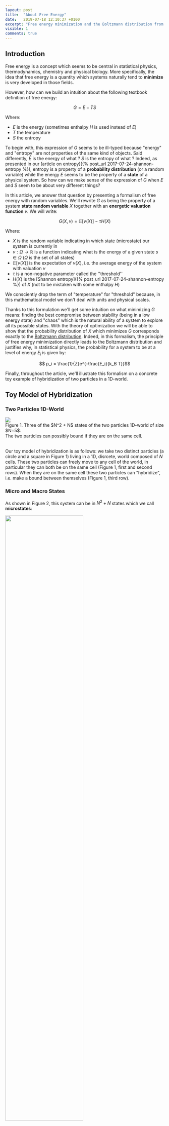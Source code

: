 ```yaml
---
layout: post
title:  "About Free Energy"
date:   2019-07-18 12:10:37 +0100
excerpt: "Free energy minimization and the Boltzmann distribution from a mathematical perspective."
visible: 1
comments: true
---
```


## Introduction

Free energy is a concept which seems to be central in statistical physics, thermodynamics, chemistry and physical biology. More specifically, the idea that free energy is a quantity which systems naturally tend to **minimize** is very developed in those fields.

However, how can we build an intuition about the following textbook definition of free energy:

$$ G = E - T S $$

Where:
- $E$ is the energy (sometimes enthalpy $H$ is used instead of $E$)
- $T$ the temperature    
- $S$ the entropy

To begin with, this expression of $G$ seems to be ill-typed because "energy" and "entropy" are not properties of the same kind of objects. Said differently, $E$ is the energy of what ? $S$ is the entropy of what ? Indeed, as presented in our [article on entropy]({% post_url 2017-07-24-shannon-entropy %}), entropy is a property of a **probability distribution** (or a random variable) while the energy $E$ seems to be the property of a **state** of a physical system. So how can we make sense of the expression of $G$ when $E$ and $S$ seem to be about very different things?

In this article, we answer that question by presenting a formalism of free energy with random variables. We'll rewrite $G$ as being the property of a system **state random variable** $X$ together with an **energetic valuation function** $v$. We will write:

$$ G(X,v) = \mathbb{E}[v(X)] - \tau H(X)$$

Where: 
- $X$ is the random variable indicating in which state (microstate) our system is currently in
- $v:\Omega \to \mathbb{R}$ is a function indicating what is the energy of a given state $s\in\Omega$ ($\Omega$ is the set of all states)
- $\mathbb{E}[v(X)]$ is the expectation of $v(X)$, i.e. the average energy of the system with valuation $v$   
- $\tau$ is a non-negative parameter called the ''threshold''
- $H(X)$ is the [Shannon entropy]({% post_url 2017-07-24-shannon-entropy %}) of $X$ (not to be mistaken with some enthalpy $H$)

We consciently drop the term of "temperature" for "threshold" because, in this mathematical model we don't deal with units and physical scales. 

Thanks to this formulation we'll get some intuition on what minimizing $G$ means: finding the best compromise between stability (being in a low energy state) and "chaos" which is the natural ability of a system to explore all its possible states. With the theory of optimization we will be able to show that the probability distribution of $X$ which minimizes $G$ corresponds exactly to the [Boltzmann distribution](https://en.wikipedia.org/wiki/Boltzmann_distribution). Indeed, in this formalism, the principle of free energy minimization directly leads to the Boltzmann distribution and justifies why, in statistical physics, the probability for a system to be at a level of energy $E_i$ is given by:

$$ p_i = \frac{1}{Z}e^{-\frac{E_i}{k_B T}}$$

Finally, throughout the article, we'll illustrate this formalism on a concrete toy example of hybridization of two particles in a 1D-world.

## Toy Model of Hybridization

### Two Particles 1D-World

<div class="imgcap" style="border: 0px">
<div>
<img src="/assets/free_energy/world.svg">
</div>
<div class="thecap">Figure 1. Three of the $N^2 + N$ states of the two particles  1D-world of size $N=5$.<br/> The two particles can possibly bound if they are on the same cell.</div>
</div>
<br/>

Our toy model of hybridization is as follows: we take two distinct particles (a circle and a square in Figure 1) living in a 1D, disrcete, world composed of $N$ cells. These two particles can freely move to any cell of the world, in particular they can both be on the same cell (Figure 1, first and second rows). When they are on the same cell these two particles can "hybridize", i.e. make a bound between themselves (Figure 1, third row).

### Micro and Macro States

As shown in Figure 2, this system can be in $N^2+N$ states which we call **microstates**:

<div class="imgcap" style="border: 0px">
<div>
<img src="/assets/free_energy/world2.svg" style="width:70%">
</div>
<div class="thecap">Figure 2. The $N^2 + N$ microstates of the system and its two macrostates: bonded or not bonded. Here, $N=5$.</div>
</div>
<br/>

These $N^2 + N$ microstates can be grouped in two distincts **macrostates** according to whether or not there is a bond between the particles or not. Macrostates are collections of microstates sharing a common property. Here we have two macrostates: **bonded** and **not bonded**.

### Our System as a Random Variable

Let $X$ be the random variable indicating in which microstate the system is. The set of all microstates, $\Omega = \\{ S_1, \ldots, S_{N^2 + N} \\}$, is given in Figure 2. Formally, $X$ is the identity on $\Omega \to \Omega$.

The question we ask is: **"What is the probability to be in a given microstate ?"**. Equivalently: what is the distribution $p_X$ of the state variable $X$?

In order to answer this question we introduce the concept of *energy of a state $S_i$*.

## Free Energy or the Fight Between Energy and Entropy
### Some States are more Favored than Others

We are going to look at each of our microstate $S_i$ and state how *favorable* this state is. In other words, for each microstate, we are going to give a score encompassing how much our system favors this state with the intuition that, the more a state is favored the more likely is our system to end up in that state. 

This score is the **energy** of the microstate. By convention energies are numbers in $\mathbb{R}$ and the lowest is the score, the more favored is the state. A microstate with energy $E=1000$ will be less more favored than a microstate with energy $E=-1000$. Formally, we are going to construct an energetic valuation function $v:\Omega \to \mathbb{R}$ by defining $v(S_i)$ for $1 \leq i \leq N+N^2$. 


In our 1D-world, any microstate where the two particles are **bonded** will be considered as more favored -- i.e having a lower energy -- than any microstate where they are **not bonded**. Furthermore, in our model there is no reason to give a different energetic score to two microstates being in the same macrostate. Indeed, energetically speaking, nothing distinguishes microstates $1$ to $N^2$ (not bonded case) as well as nothing distinguishes microstates $N^2+1$ to $N^2+N$ (bonded case).

Hence we have:

$$ \begin{align*} v(S_1) &= v(S_2) = \dots v(S_{N^2}) = E_{\text{not bonded}} = E_0 \\ v(S_{N^2+1}) &= v(S_{N^2+2}) = \dots v(S_{N^2+N}) = E_{\text{bonded}} = E_1 \end{align*} $$

In the following we take $E_{0} = 0$ as a reference energy. The value of $E_{1}$ (negative) will account for how intense is the bond between the two particles. For instance $E_{1} = -100$ will correspond to a situation where that bond is 10 time stronger than a scenario where $E_{1} = -10$. In a case like this one where energy refers to the intensity of a bond, the term **enthalpy** is often used instead of energy.

### What is a Fair Distribution on Microstates?

Our goal is to construct $p_X = (p_1, \ldots, p_{N^2 + N})$, the probability distribution over microstates: $p_i$ is the probability that the system is in microstate $S_i$. In order to get there we must describe what is a *good* (or a fair) distribution over the microstates space.

For instance, would it be fair if $p_X$ was uniform, i.e all microstates are equally likely $p_i = \frac{1}{N^2 + N}$ ? No, because of the **energetic** argument. Indeed, microstates corresponding to the **bonded** macrostate are more favored by the system than **not bonded** microstates. Hence, our distribution $p_X$ must be biased in favor of the bonded microstates: $S_{N^2 + 1} \dots S_{N^2 + N}$.

Inversely, would it be fair if $p_X$ was concentrated over one particular microstate? For instance if we set $p_{N^2+1} = 1$? No, because of the **entropic** argument. The entropic argument accounts for the chaotic nature of microscopic systems: molecular agitation drives the system to explore its different possible configurations. Molecular agitation limits our ability to predict in which microstate the system is. This entropic effect, in physics, is proportional to the temperature. In our mathematical model, it will be proportional to the *threshold*.

Gibbs free energy will provide an answer to achieving a good compromise between the energetic and the entorpic argument.

### Minimizing Free Energy: a Compromise between Energy and Entropy

Gibbs (or Helmholtz) free energy is a mathematical formalisation of the intuitive idea of a fight between energy and entropy in microscopic systems. We define it as follows:

$$ G(X,v) = \mathbb{E}[v(X)] - \tau H(X)$$

With $\mathbb{E}[v(X)] = \sum_{i} v(S_i) p_i$, the weighted average energy, $\tau \geq 0$ a parameter called the *threshold* and $H(X)$ the [Shannon entropy]({% post_url 2017-07-24-shannon-entropy %}) of $X$. 

If we minimize $G(X,v)$, i.e. find the probability distribution $p_X$ which gives the smallest value of $G$, we achieve an interesting compromise. Indeed, we minimize the **weighted average energy** of the system while **maximizing** the corresponding entropy of the microstates distribution. Note that maximizing Shannon entropy matches the intuitive idea of the entropic argument since we maximize the **lack of predictability** of the random variable $X$ (see our [article]({% post_url 2017-07-24-shannon-entropy %})). The energetic argument is formalised by the idea of minimizing $\mathbb{E}[v(X)]$, the weighted average energy of our system.

The parameter $\tau$ allows us to linearly control the lack of predictability (or chaos) of the system. For instance, if $\tau = 0$, there is no chaos. Minimizing free energy will correspond to deterministically set the system to the most favorable states. In physics, the threshold $\tau$, up to the normalization constant $k_{B}$, corresponds to temperature. Temperature linearly controls the molecular agitation of the system which determines the ability of the system to explore its state space.

## Experimental Solution to Free Energy Minimization

In the case of our 1D-world we can write some code in order to minimize $G(X,\nu)$. Free energy becomes:

$$ G(X,\nu) = q_0E_0 + q_1E_1 - \tau H(X)$$

With:

 $$ H(X) = -( q_{0} \text{log}(\frac{q_0}{N^2}) + q_{1} \text{log}(\frac{q_{1}}{N})) $$

And with $q_0 = N^2 p_0$ and $q_1 = N p_{N^2+1}$ the probabilities of the macrostates **bonded** and **not bonded** (recall that $(p_1,\ldots,p_N^2,p_{N^2+1},\ldots,p_{N^2+N})$ is the probability distribution over microstates and the probability distribution of the variable $X$).

Note that we have made the implicit assumption that microstates with the same energy had the same probability (i.e. $p_1 = p_2 = \dots = p_{N^2}$ and $p_{N^2+1} = p_{N^2+2} = \dots = p_{N^2+N}$). This assumption will be confirmed later on with the calculus leading to Boltzmann distribution. As of right now, this assumption helps us writing a feasible optimization routine since we only have to optimize over $(q_0, q_1)$ and not the whole $(p_1,\ldots,p_N^2,p_{N^2+1},\ldots,p_{N^2+N})$.

The following code optimizes $$ G(X,\nu) $$ in our grid world context for different threshold conditions. You can play with this code interactively in <a href="https://github.com/tcosmo/tcosmo.github.io/tree/master/assets/free_energy/FreeEnergyMinimization.ipynb">this notebook</a>.


```python
import scipy.optimize as opt
from scipy.optimize import LinearConstraint
from scipy.special import xlogy

import scipy.stats as stats
import numpy as np
import matplotlib.pyplot as plt

plt.style.use('dark_background')

def entropy(proba_dist, world_weights):
    return -(xlogy(proba_dist[0],proba_dist[0]/world_weights[0]) + 
      xlogy(proba_dist[1],proba_dist[1]/world_weights[1]))
    
def free_energy(proba_dist, thresh, energies, world_weights):
    return proba_dist.dot(energies) - thresh*entropy(proba_dist, world_weights)

N_cells = 100

N_not_bounded = N_cells**2
N_bounded = N_cells

E_not_bounded=0
E_bounded=-1000

thresh_space = np.linspace(0,1000, 200)

proba_mat = []
for thresh in thresh_space:
    result = opt.minimize(free_energy, x0 = np.array([0.5,0.5]), 
             args = (thresh,
                     np.array([E_not_bounded, E_bounded]), 
                     np.array([N_not_bounded, N_bounded])), 
             constraints = LinearConstraint(np.array([1.0,1.0]), 1.0, 1.0))
    proba_mat.append(result.x)
proba_mat = np.array(proba_mat)

plt.figure(figsize=(10,5))
plt.plot(thresh_space, proba_mat[:,0], label="Proba Not Bounded")
plt.plot(thresh_space, proba_mat[:,1], label="Proba Bounded")
plt.legend()
plt.xlabel('Threshold')
plt.ylabel('Probability')
plt.title('Energy/Entropy Trade-off')
plt.show()
```

This code produces the following output:


<div class="imgcap">
    <div>
        <img width="80%" src="/assets/free_energy/graph.png" alt="free energy"/>
    </div>
    <div class="thecap">Figure 3. Compromise between energy and entropy in the 1D-world with $N=100$</div>
</div>
<br/>
Figure 3 illustrates minimization of free energy depending on the threshold parameter. With this graph we realize the compromise made by free energy between energy and entropy. When the threshold is low, the energetic term wins and microstates with the lowest energy (i.e, bonded) are mainly favored ($q_{1} \simeq 1$). However, when the threshold gets very big, the entropic term wins and not bonded states get favored since they are much more frequent than bonded one: $N^2$ vs $N$. In that case, the system behaves like a biased coin where $q_0 \simeq \frac{N^2}{N^2 + N}$ and $q_1 \simeq \frac{N}{N^2 + N} $.

In  <a href="https://github.com/tcosmo/tcosmo.github.io/tree/master/assets/free_energy/FreeEnergyMinimization.ipynb">the notebook</a>, you can experience the effect of other parameters on the overall result. You can for instance try modifying $E_{1}=E_{\text{bonded}}$ or $N$.

For instance, if you take $N=10$ instead of $N=100$, the difference between $\frac{N^2}{N^2 + N}$ and $\frac{N}{N^2 + N}$ becomes less important hence the not bonded case is less favored with $\tau$ big:

<div class="imgcap">
    <div>
        <img width="80%" src="/assets/free_energy/graph2.png" alt="free energy"/>
    </div>
    <div class="thecap">Figure 4. Compromise between energy and entropy in the 1D-world N=$10$</div>
</div>
<br/>

The melting point which is where the two curves meet in Figure 3 and 4 plays an important role in a wet lab experiment since, at it will appear with the next section, it allows to determine the value of $E_1-E_0$ (which is $E_1$ if we set $E_0=0$ as a reference value).

## Analytical Solution to Free Energy Minimization: Boltzmann Distribution

In the last section, we gave an experimental solution to the problem of Free Energy Minimization which is, given a $\nu$, find the microstates distribution $p_X$ which minimizes $G(X,v)$. In fact, thanks to the theory of [Lagrange Multipliers](https://en.wikipedia.org/wiki/Lagrange_multiplier) this problem admits an analytical solution.

Indeed, the solution is uniquely given by:

$$ p_i = \frac{1}{Z} e^{-\nu(S_i)/\tau}$$

With $Z=\sum_{i} e^{\nu(S_i)/\tau}$ a normalization factor also called *partition function*. If you are interested in how to solve this problem with Lagrange Multipliers please see <a href="/assets/free_energy/solution.jpg">this</a> (thanks to Scott Pesme!).

Also, we can note that, as we assumed in the experimental section, microstates with same energies will have the same probabilities. 

Finally, in the case of our grid world and according to Boltzmann distribution the probabilities of macrostates **bonded** and **not bonded** are given by:

$$\begin{align*}
q_0 &= \sum_{i=1}^{N^2}p_i = \frac{N^2}{Z}e^{-E_0/\tau}\\
q_1 &= \sum_{i=N^2+1}^{N^2+N}p_i =   \frac{N}{Z}e^{-E_1/\tau}
\end{align*}
$$

The curves of Figure 3 and 4 should thus match the above expressions given by Boltzmann distribution.

The melting threshold $\tau^{\star}$, when $q_0=q_1=0.5$ is interesting because we get:

$$ \frac{N^2}{Z}e^{-E_0/\tau^{\star}} = \frac{N}{Z}e^{-E_1/\tau^{\star}} \Leftrightarrow E_1 - E_0 = \tau^{\star}\text{log}(\frac{1}{N})$$

In a physical system, the threshold $\tau$ is in fact $k_{B}T$. Thus, if  our toy model was physically meaningful for the hybridization of some particles and if we had an experimental way to determine the melting temperature $T^{\star}$, we could evaluate the energetics of the **bonded** state (assuming $E_0=0$ is a reference value) by:

$$ E_{\text{bonded}} = E_1 = k_{B}T^{\star}\text{log}(\frac{1}{N}) $$

In a real world experiment, $N$ would be replaced by some equivalent volumetric quantity.